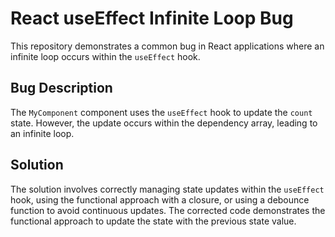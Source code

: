 # React useEffect Infinite Loop Bug

This repository demonstrates a common bug in React applications where an infinite loop occurs within the `useEffect` hook.

## Bug Description
The `MyComponent` component uses the `useEffect` hook to update the `count` state. However, the update occurs within the dependency array, leading to an infinite loop. 

## Solution
The solution involves correctly managing state updates within the `useEffect` hook, using the functional approach with a closure, or using a debounce function to avoid continuous updates. The corrected code demonstrates the functional approach to update the state with the previous state value.